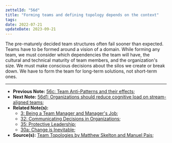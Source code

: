 ```yaml
---
zettelId: "56d"
title: "Forming teams and defining topology depends on the context"
tags:
date: 2022-07-21
updateDate: 2023-09-21
---
```


The pre-maturely decided team structures often fail sooner than expected. Teams have to be formed around a vision of a domain. While forming any team, we must consider which dependencies the team will have, the cultural and technical maturity of team members, and the organization's size. We must make conscious decisions about the silos we create or break down. We have to form the team for long-term solutions, not short-term ones.

---

- **Previous Note:** [56c: Team Anti-Patterns and their effects](/notes/56c/);
- **Next Note:** [56d1: Organizations should reduce cognitive load on stream-aligned teams](/notes/56d1/);
- **Related Note(s):**
  - [3: Being a Team Manager and Manager's Job](/notes/3/);
  - [32: Communicating Decisions in Organizations](/notes/32/);
  - [35: Protective Leadership](/notes/35/);
  - [30a: Change is Inevitable](/notes/30a/);
- **Source(s):** [Team Topologies by Matthew Skelton and Manuel Pais](/books/team-topologies-book-review-summary-and-notes/);
